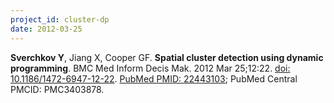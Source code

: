 ```yaml
---
project_id: cluster-dp
date: 2012-03-25
---
```


**Sverchkov Y**, Jiang X, Cooper GF. **Spatial cluster detection using dynamic programming**. BMC Med Inform Decis Mak. 2012 Mar 25;12:22. [doi: 10.1186/1472-6947-12-22](https://doi.org/10.1186/1472-6947-12-22). [PubMed PMID: 22443103](https://www.ncbi.nlm.nih.gov/pubmed/22443103/); PubMed Central PMCID: PMC3403878.